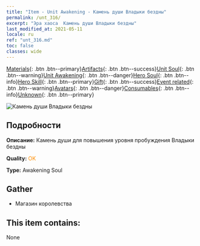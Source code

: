 ```yaml
---
title: "Item - Unit Awakening - Камень души Владыки бездны"
permalink: /unt_316/
excerpt: "Эра хаоса  Камень души Владыки бездны"
last_modified_at: 2021-05-11
locale: ru
ref: "unt_316.md"
toc: false
classes: wide
---
```

 [Materials](/ItemsRU/){: .btn .btn--primary}[Artifacts](/ItemsRU/Artifacts/){: .btn .btn--success}[Unit Soul](/ItemsRU/UnitSoul/){: .btn .btn--warning}[Unit Awakening](/ItemsRU/UnitAwakening/){: .btn .btn--danger}[Hero Soul](/ItemsRU/HeroSoul/){: .btn .btn--info}[Hero Skill](/ItemsRU/HeroSkill/){: .btn .btn--primary}[Gift](/ItemsRU/Gift/){: .btn .btn--success}[Event related](/ItemsRU/Events/){: .btn .btn--warning}[Avatars](/ItemsRU/Avatars/){: .btn .btn--danger}[Consumables](/ItemsRU/Consumables/){: .btn .btn--info}[Unknown](/ItemsRU/Unknown/){: .btn .btn--primary}

 ![Камень души Владыки бездны](/images/u/tia_diyulingzhu.jpg)

## Подробности
 **Описание:** Камень души для повышения уровня пробуждения Владыки бездны

 **Quality:** <span style="color: #FF8C00">OK</span>

 **Type:** Awakening Soul

## Gather

*    Магазин королевства 

## This item contains:

  None

